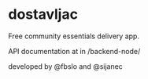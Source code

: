 # dostavljac

Free community essentials delivery app. 

API documentation at in /backend-node/

developed by @fbslo and @sijanec
